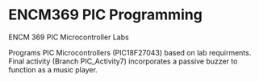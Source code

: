 # ENCM369 PIC Programming

ENCM 369 PIC Microcontroller Labs

Programs PIC Microcontrollers (PIC18F27043) based on lab requirments. Final activity (Branch PIC_Activity7) incorporates a passive buzzer to function as a music player.
